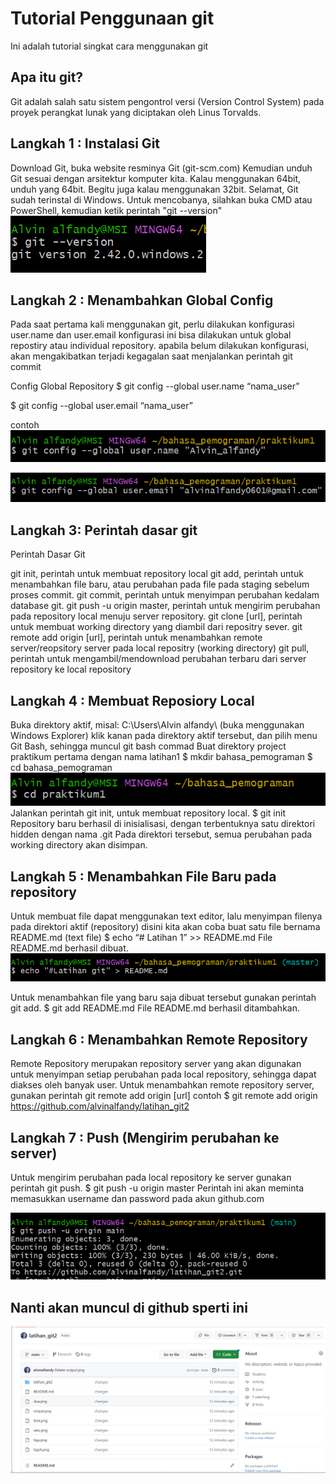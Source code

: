 # Tutorial Penggunaan git 
Ini adalah tutorial singkat cara menggunakan git 

## Apa itu git?
Git adalah salah satu sistem pengontrol versi (Version Control System)
pada proyek perangkat lunak yang diciptakan oleh Linus Torvalds.

## Langkah 1 : Instalasi Git
Download Git, buka website resminya Git (git-scm.com)
Kemudian unduh Git sesuai dengan arsitektur komputer kita. Kalau
menggunakan 64bit, unduh yang 64bit. Begitu juga kalau
menggunakan 32bit.
Selamat, Git sudah terinstal di Windows. Untuk mencobanya, silahkan
buka CMD atau PowerShell, kemudian ketik perintah "git --version"
![gambar satu](satu.png)

## Langkah 2 : Menambahkan Global  Config
Pada saat pertama kali menggunakan git, perlu dilakukan konfigurasi
user.name dan user.email
konfigurasi ini bisa dilakukan untuk global repostiry atau individual
repository.
apabila belum dilakukan konfigurasi, akan mengakibatkan terjadi kegagalan
saat menjalankan perintah git commit

Config Global Repository
$ git config --global user.name “nama_user”

$ git config --global user.email “nama_user”

contoh
![Gambar dua](dua.png)

![Gambar dua](tiga.png)

## Langkah 3: Perintah dasar git
Perintah Dasar Git

 git init, perintah untuk membuat repository local
 git add, perintah untuk menambahkan file baru, atau perubahan pada file
pada staging sebelum proses commit.
 git commit, perintah untuk menyimpan perubahan kedalam database git.
 git push -u origin master, perintah untuk mengirim perubahan pada
repository local menuju server repository.
 git clone [url], perintah untuk membuat working directory yang diambil dari
repositry sever.
 git remote add origin [url], perintah untuk menambahkan remote
server/reopsitory server pada local repositry (working directory)
 git pull, perintah untuk mengambil/mendownload perubahan terbaru dari
server repository ke local repository

## Langkah 4 : Membuat Reposiory Local

 Buka direktory aktif, misal: C:\Users\Alvin alfandy\ (buka
menggunakan Windows Explorer)
 klik kanan pada direktory aktif tersebut, dan pilih menu Git Bash,
sehingga muncul git bash commad
 Buat direktory project praktikum pertama dengan nama latihan1
$ mkdir bahasa_pemograman
$ cd bahasa_pemograman
![Gambar empat](empat.png)
 Jalankan perintah git init, untuk membuat repository local.
$ git init
 Repository baru berhasil di inisialisasi, dengan terbentuknya satu
direktori hidden dengan nama .git
 Pada direktori tersebut, semua perubahan pada working directory
akan disimpan.

## Langkah 5 :  Menambahkan File Baru  pada repository

 Untuk membuat file dapat menggunakan text editor, lalu menyimpan
filenya pada direktori aktif (repository)
 disini kita akan coba buat satu file bernama README.md (text file)
$ echo “# Latihan 1” >> README.md
 File README.md berhasil dibuat.
![Gambar 5](lima.png)

 Untuk menambahkan file yang baru saja dibuat tersebut gunakan
perintah git add.
$ git add README.md
 File README.md berhasil ditambahkan.

## Langkah 6 : Menambahkan Remote Repository
 Remote Repository merupakan repository server yang akan
digunakan untuk menyimpan setiap perubahan pada local repository,
sehingga dapat diakses oleh banyak user.
 Untuk menambahkan remote repository server, gunakan perintah
git remote add origin [url]
contoh
$ git remote add origin https://github.com/alvinalfandy/latihan_git2

## Langkah 7 : Push (Mengirim perubahan ke server)
 Untuk mengirim perubahan pada local repository ke server gunakan
perintah git push.
$ git push -u origin master
 Perintah ini akan meminta memasukkan username dan password
pada akun github.com

![Gambar 5](tujuh.png)


## Nanti akan muncul di github sperti ini 
![Gambar 5](88.png)


